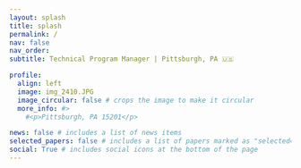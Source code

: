 ```yaml
---
layout: splash
title: splash
permalink: /
nav: false
nav_order: 
subtitle: Technical Program Manager | Pittsburgh, PA 🇺🇸

profile:
  align: left
  image: img_2410.JPG
  image_circular: false # crops the image to make it circular
  more_info: #>
    #<p>Pittsburgh, PA 15201</p>

news: false # includes a list of news items
selected_papers: false # includes a list of papers marked as "selected={true}"
social: True # includes social icons at the bottom of the page
--- 
```

